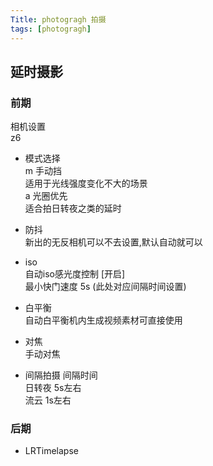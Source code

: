 ```yaml
---
Title: photogragh 拍摄
tags: [photogragh]
---
```


## 延时摄影
### 前期
相机设置  
z6  
- 模式选择  
m 手动挡  
适用于光线强度变化不大的场景  
a 光圈优先  
适合拍日转夜之类的延时  

- 防抖  
新出的无反相机可以不去设置,默认自动就可以  

- iso  
自动iso感光度控制 [开启]  
最小快门速度 5s (此处对应间隔时间设置)  

- 白平衡  
自动白平衡机内生成视频素材可直接使用  

- 对焦  
手动对焦  

- 间隔拍摄
间隔时间  
日转夜 5s左右  
流云 1s左右  


### 后期
- LRTimelapse
